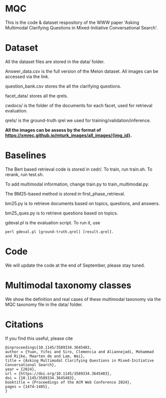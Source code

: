 # MQC
This is the code & dataset respository of the WWW paper 'Asking Multimodal Clarifying Questions in Mixed-Initiative Conversational Search'.

# Dataset
All the dataset files are stored in the data/ folder. 

Answer_data.csv is the full version of the Melon dataset. All images can be accessed via the link.

question_bank.csv stores the all the clarifying questions. 

facet_data/ stores all the qrels.

cwdocs/ is the folder of the documents for each facet, used for retrieval evaluation. 

qrels/ is the ground-truth qrel we used for training/validation/inference.

**All the images can be assess by the format of https://xmrec.github.io/mturk_images/all_images/{img_id}.**

# Baselines
The Bert based retrieval code is stored in cedr/. To train, run train.sh. To rerank, run test.sh. 

To add multimodal information, change train.py to train_multimodal.py.

The BM25-based method is stored in first_phase_retrieval. 

bm25.py is to retrieve documents based on topics, questions, and answers.

bm25_ques.py is to retrieve questions based on topics.

gdeval.pl is the evaluation script. To run it, use 
```
perl gdeval.pl [ground-truth.qrel] [result.qrel].
```

# Code

We will update the code at the end of September, please stay tuned.


# Multimodal taxonomy classes
We show the definition and real cases of these multimodal taxonomy via the MQC taxonomy file in the data/ folder.

# Citations
If you find this useful, please cite
```
@inproceedings{10.1145/3589334.3645483,
author = {Yuan, Yifei and Siro, Clemencia and Aliannejadi, Mohammad and Rijke, Maarten de and Lam, Wai},
title = {Asking Multimodal Clarifying Questions in Mixed-Initiative Conversational Search},
year = {2024},
url = {https://doi.org/10.1145/3589334.3645483},
doi = {10.1145/3589334.3645483},
booktitle = {Proceedings of the ACM Web Conference 2024},
pages = {1474–1485},
}
```

